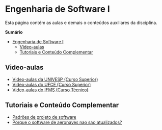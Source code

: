 # Engenharia de Software I

Esta página contém as aulas e demais o conteúdos auxiliares da disciplina.

**Sumário**
- [Engenharia de Software I](#engenharia-de-software-i)
  - [Video-aulas](#video-aulas)
  - [Tutoriais e Conteúdo Complementar](#tutoriais-e-conteúdo-complementar)

## Video-aulas

- [Video-aulas da UNIVESP (Curso Superior)](https://www.youtube.com/watch?v=ciQ2FObc3tc&list=PLxI8Can9yAHfeoA_yMm9iKJVxQprljmL9)
- [Video-aulas do UFCE (Curso Superior)](https://www.youtube.com/watch?v=h_hEI1Kfm2U&list=PLhBaeEzs3d7lsn_Mq2n3R4_api16Wkp1Q)
- [Video-aulas do IFMS (Curso Técnico)](https://www.youtube.com/watch?v=Vjo_UL5kkf8&list=PLHacc__hCkF-eLfsK507j_HISZ34x42Ps)

## Tutoriais e Conteúdo Complementar

- [Padrões de projeto de software](https://refactoring.guru/pt-br/design-patterns/)
- [Porque o software de aeronaves nao sao atualizados?](https://youtube.com/shorts/3BKdisR7EoY?si=2EKmroql05AbqSlt)

